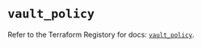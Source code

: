 # `vault_policy`

Refer to the Terraform Registory for docs: [`vault_policy`](https://registry.terraform.io/providers/hashicorp/vault/3.18.0/docs/resources/policy).

